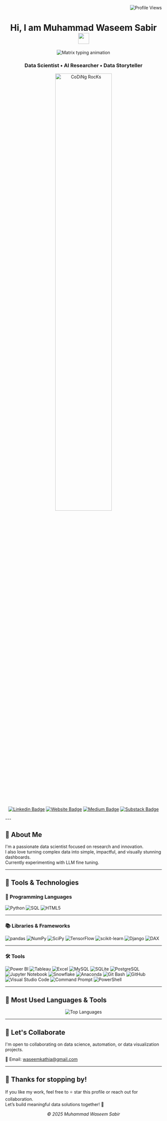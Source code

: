 <!-- Profile views top-right -->
<p align="right">
  <img src="https://komarev.com/ghpvc/?username=dataspieler12345&label=Profile%20views&color=0e75b6&style=flat" alt="Profile Views" />
</p>

<!-- Header -->
<h1 align="center"> Hi, I am Muhammad Waseem Sabir
 <img
      src="https://media.giphy.com/media/hvRJCLFzcasrR4ia7z/giphy.gif"
      width="35"
    />
</h1>

<!-- Matrix-style animated intro -->
<p align="center">
  <img src="https://readme-typing-svg.demolab.com?font=Fira+Code&weight=500&size=20&pause=1000&color=39FF14&center=true&vCenter=true&width=420&lines=I+love+Data;I+love+coding+from+home+%F0%9F%92%BB+%F0%9F%8F%A0" alt="Matrix typing animation" />
</p>

<!-- Subtitle with Germany flag -->
<h3 align="center">
  Data Scientist • AI Researcher  • Data Storyteller
</h3>

<!-- Workspace image -->
<div align ="center">
<img src="https://github.com/SP-XD/SP-XD/blob/main/images/dev-working_rounded.gif?raw=true" href="https://github.com/sp-xd" alt="CoDiNg RocKs"  width="60%"/><br>
</div>

<div align="center">

[![Linkedin Badge](https://img.shields.io/badge/-LinkedIn-0e76a8?style=flat-square&logo=Linkedin&logoColor=white)](https://www.linkedin.com/in/waseemkathia/)
[![Website Badge](https://img.shields.io/badge/Website-3b5998?style=flat-square&logo=google-chrome&logoColor=white)](https://waseemkathia.github.io/)
[![Medium Badge](https://img.shields.io/badge/medium-%2312100E.svg?&style=flat-square&logo=medium&logoColor=white)](https://medium.com/@waseem.kathia)
[![Substack Badge](https://img.shields.io/badge/-Substack-FF6719?style=flat-square&logo=substack&logoColor=white)](https://waseemkathia.substack.com)

</div>
---

## 🧠 About Me

I'm a passionate data scientist focused on research and innovation.  
I also love turning complex data into simple, impactful, and visually stunning dashboards.  
Currently experimenting with LLM fine tuning.

---
## 💼 Tools & Technologies

### 🐍 Programming Languages
![Python](https://img.shields.io/badge/Python-3776AB?style=for-the-badge&logo=python&logoColor=white)
![SQL](https://img.shields.io/badge/SQL-025E8C?style=for-the-badge&logo=postgresql&logoColor=white)
![HTML5](https://img.shields.io/badge/HTML5-E34F26?style=for-the-badge&logo=html5&logoColor=white)

---

### 📚 Libraries & Frameworks
![pandas](https://img.shields.io/badge/pandas-150458?style=for-the-badge&logo=pandas&logoColor=white)
![NumPy](https://img.shields.io/badge/NumPy-013243?style=for-the-badge&logo=numpy&logoColor=white)
![SciPy](https://img.shields.io/badge/SciPy-8CAAE6?style=for-the-badge&logo=scipy&logoColor=white)
![TensorFlow](https://img.shields.io/badge/TensorFlow-FF6F00?style=for-the-badge&logo=tensorflow&logoColor=white)
![scikit-learn](https://img.shields.io/badge/scikit--learn-F7931E?style=for-the-badge&logo=scikit-learn&logoColor=white)
![Django](https://img.shields.io/badge/Django-092E20?style=for-the-badge&logo=django&logoColor=white)
![DAX](https://img.shields.io/badge/DAX-117A65?style=for-the-badge&logo=data&logoColor=white)

---

### 🛠️ Tools
![Power BI](https://img.shields.io/badge/Power%20BI-F2C811?style=for-the-badge&logo=powerbi&logoColor=black)
![Tableau](https://img.shields.io/badge/Tableau-E97627?style=for-the-badge&logo=tableau&logoColor=white)
![Excel](https://img.shields.io/badge/Excel-217346?style=for-the-badge&logo=microsoft-excel&logoColor=white)
![MySQL](https://img.shields.io/badge/MySQL-4479A1?style=for-the-badge&logo=mysql&logoColor=white)
![SQLite](https://img.shields.io/badge/SQLite-003B57?style=for-the-badge&logo=sqlite&logoColor=white)
![PostgreSQL](https://img.shields.io/badge/PostgreSQL-336791?style=for-the-badge&logo=postgresql&logoColor=white)
![Jupyter Notebook](https://img.shields.io/badge/Jupyter%20Notebook-F37626?style=for-the-badge&logo=jupyter&logoColor=white)
![Snowflake](https://img.shields.io/badge/Snowflake-29B5E8?style=for-the-badge&logo=snowflake&logoColor=white)
![Anaconda](https://img.shields.io/badge/Anaconda-44A833?style=for-the-badge&logo=anaconda&logoColor=white)
![Git Bash](https://img.shields.io/badge/Git%20Bash-4EAA25?style=for-the-badge&logo=git&logoColor=white)
![GitHub](https://img.shields.io/badge/GitHub-181717?style=for-the-badge&logo=github&logoColor=white)
![Visual Studio Code](https://img.shields.io/badge/VS%20Code-007ACC?style=for-the-badge&logo=visualstudiocode&logoColor=white)
![Command Prompt](https://img.shields.io/badge/Command%20Prompt-000000?style=for-the-badge&logo=windows&logoColor=white)
![PowerShell](https://img.shields.io/badge/PowerShell-5391FE?style=for-the-badge&logo=powershell&logoColor=white)


<!-- ## 🚀 Currently Working On

- Animated custom visuals in Power BI using HTML + JS 🎯  
- Interactive dashboards for operational KPIs 📊  
- Automating reports using Python + SQL 🔄 -->

<!-- ---

## 📈 GitHub Stats

<!-- 📊 Tarjeta de resumen con eventos y curva de contribuciones -->
<!-- <p align="center">
  <img src="https://github-profile-summary-cards.vercel.app/api/cards/profile-details?username=dataspieler12345&theme=tokyonight" alt="Profile Summary Card" width="820" />
</p> -->

---

## 🧰 Most Used Languages & Tools

<p align="center">
  <img src="https://github-readme-stats.vercel.app/api/top-langs/?username=dataspieler12345&layout=compact&theme=tokyonight&hide_border=true&card_width=300" alt="Top Languages" />
</p>

---

## 🤝 Let's Collaborate

I'm open to collaborating on data science, automation, or data visualization projects.

📩 Email: [waseemkathia@gmail.com](mailto:yoursocialmediacontact@gmail.com)  

<!-- ## 🎯 Fun Fact

> Sometimes my dashboards take longer to design than to analyze… but every pixel is worth it! 😄 -->

---
## 🙏 Thanks for stopping by!

If you like my work, feel free to ⭐ star this profile or reach out for collaboration.  
Let’s build meaningful data solutions together! 🚀

<p align="center"><em>© 2025 Muhammad Waseem Sabir</em></p>
